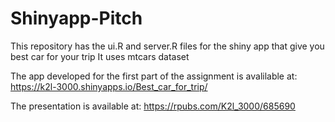 # Shinyapp-Pitch

This repository has the ui.R and server.R files for the shiny app that give you best car for your trip
It uses mtcars dataset


The app developed for the first part of the assignment is avalilable at: https://k2l-3000.shinyapps.io/Best_car_for_trip/

The presentation is available at: https://rpubs.com/K2l_3000/685690
